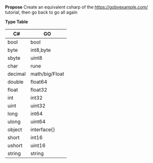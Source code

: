 **Propose**
Create an equivalent csharp of the https://gobyexample.com/ tutorial, then go back to go all  again

**Type Table**

|C#          |GO             |
|------------|---------------|
|bool        |bool           |
|byte        |int8,byte      |
|sbyte       |uint8          |
|char        |rune           |
|decimal     |math/big/Float|  
|double      |float64        |
|float       |float32        |
|int	     |int32          |
|uint        |uint32         |
|long        |int64          |
|ulong       |uint64         |
|object      |interface{}    |
|short       |int16          |
|ushort      |uint16         |
|string      |string         |
